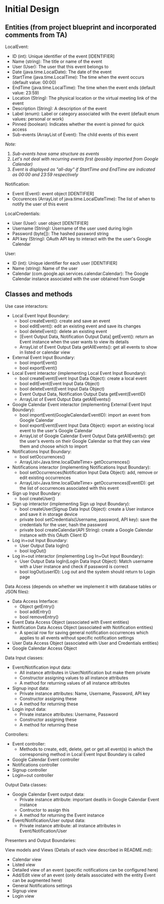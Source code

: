 # Initial Design
## Entities (from project blueprint and incorporated comments from TA)
LocalEvent: 
- ID (int): Unique identifier of the event [IDENTIFIER]
- Name (string): The title or name of the event
- User (User): The user that this event belongs to
- Date (java.time.LocalDate): The date of the event
- StartTime (java.time.LocalTime): The time when the event occurs (default value: 00:00)
- EndTime (java.time.LocalTime): The time when the event ends (default value: 23:59)
- Location (String): The physical location or the virtual meeting link of the event
- Description (String): A description of the event
- Label (enum): Label or category associated with the event (default enum values: personal or work)
- Pinned (boolean): Indicates whether the event is pinned for quick access
- Sub-events (ArrayList of Event): The child events of this event

*Note:* 
1) *Sub-events have same structure as events*
2) *Let's not deal with recurring events first (possibly imported from Google Calendar)*
3) *Event is displayed as "all-day" if StartTime and EndTime are indicated as 00:00 and 23:59 respectively*

Notification:
- Event (Event): event object [IDENTIFIER]
- Occurences (ArrayList of java.time.LocalDateTime): The list of when to notify the user of this event

LocalCredentials:
- User (User): user object [IDENTIFIER]
- Username (String): Username of the user used during login
- Password (byte[]): The hashed password string
- API key (String): OAuth API key to interact with the the user's Google Calendar

User:
- ID (int): Unique identifier for each user [IDENTIFIER]
- Name (string): Name of the user 
- Calendar (com.google.api.services.calendar.Calendar): The Google Calendar instance associated with the user obtained from Google

## Classes and methods
Use case interactors:
- Local Event Input Boundary:
  - bool createEvent(): create and save an event
  - bool editEvent(): edit an existing event and save its changes
  - bool deleteEvent(): delete an existing event
  - [Event Output Data, Notification Output Data] getEvent(): return an Event instance when the user wants to view its details
  - ArrayList of Event Output Data getAllEvents(): get all events to show in listed or calendar view
- External Event Input Boundary:
  - bool importEvent()
  - bool exportEvent()
- Local Event interactor (implementing Local Event Input Boundary):
  - bool createEvent(Event Input Data Object): create a local event
  - bool editEvent(Event Input Data Object)
  - bool deleteEvent(Event Input Data Object)
  - Event Output Data, Notification Output Data getEvent(EventID)
  - ArrayList of Event Output Data getAllEvents()
- Google Calendar Event interactor (implementing External Event Input Boundary):
  - bool importEvent(GoogleCalendarEventID): import an event from Google Calendar
  - bool exportEvent(Event Input Data Object): export an existing local event to the user's Google Calendar
  - ArrayList of Google Calendar Event Output Data getAllEvents(): get the user's events on their Google Calendar so that they can view them and choose which to import
- Notifications Input Boundary:
  - bool setOccurrences()
  - ArrayList<Java.time.localDateTime> getOccurrences()
- Notifications interactor (implementing Notifications Input Boundary):
  - bool setOccurrences(Notification Input Data Object): add, remove or edit existing occurrences
  - ArrayList<Java.time.localDateTime> getOccurrences(EventID): get the list of occurrences associated with this event
- Sign up Input Boundary:
  - bool createUser()
- Sign up interactor (implementing Sign up Input Boundary):
  - bool createUser(Signup Data Input Object): create a User instance and save it in storage device
  - private bool setCredentials(Username, password, API key): save the credentials for the user, hash the password
  - private bool createCalendar(API String): create a Google Calendar instance with this OAuth Client ID
- Log in+out Input Boundary:
  - User Output Data logIn()
  - bool logOut()
- Log in+out interactor (implementing Log In+Out Input Boundary):
  - User Output Data logIn(Login Data Input Object): Match username with a User instance and check if password is correct
  - bool logOut(userID): Log out and the system should return to Login page

Data Access (depends on whether we implement it with database tables or JSON files):
- Data Access Interface:
  - Object getEntry()
  - bool addEntry()
  - bool removeEntry()
- Event Data Access Object (associated with Event entities)
- Notification Data Access Object (associated with Notification entities)
  - A special row for saving general notification occurrences which applies to all events without specific notification settings
- User Data Access Object (associated with User and Credentials entities)
- Google Calendar Access Object

Data Input classes:
- Event/Notification input data:
  - All instance attributes in User/Notification but make them private
  - Constructor assigning values to all instance attributes
  - A method for returning values of all instance attributes
- Signup input data:
  - Private instance attributes: Name, Username, Password, API key
  - Constructor assigning these
  - A method for returning these
- Login input data:
  - Private instance attributes: Username, Password
  - Constructor assigning these
  - A method for returning these

Controllers:
- Event controller:
  - Methods to create, edit, delete, get or get all event(s) in which the corresponsing method in Local Event Input Boundary is called
- Google Calendar Event controller
- Notifications controller
- Signup controller
- Login+out controller

Output Data classes:
- Google Calendar Event output data:
  - Private instance attribute: important deatils in Google Calendar Event instance
  - Contructor to assign this
  - A method for returning the Event instance
- Event/Notification/User output data:
  - Private instance attribute: all instance attributes in Event/Notification/User
 
Presenters and Output Boundaries:

View models and Views (Details of each view described in README.md):
- Calendar view
- Listed view
- Detailed view of an event (specific notifications can be configured here)
- Add/Edit view of an event (only details associated with the entity Event can be augmented here)
- General Notifications settings
- Signup view
- Login view
